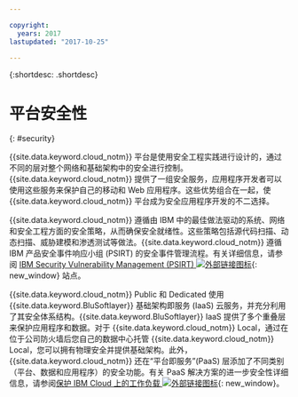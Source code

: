 ```yaml
---

copyright:
  years: 2017
lastupdated: "2017-10-25"

---
```


{:shortdesc: .shortdesc}

# 平台安全性
{: #security}

{{site.data.keyword.cloud_notm}} 平台是使用安全工程实践进行设计的，通过不同的层对整个网络和基础架构中的安全进行控制。{{site.data.keyword.cloud_notm}} 提供了一组安全服务，应用程序开发者可以使用这些服务来保护自己的移动和 Web 应用程序。这些优势组合在一起，使 {{site.data.keyword.cloud_notm}} 平台成为安全应用程序开发的不二选择。


{{site.data.keyword.cloud_notm}} 遵循由 IBM 中的最佳做法驱动的系统、网络和安全工程方面的安全策略，从而确保安全就绪性。这些策略包括源代码扫描、动态扫描、威胁建模和渗透测试等做法。{{site.data.keyword.cloud_notm}} 遵循 IBM 产品安全事件响应小组 (PSIRT) 的安全事件管理流程。有关详细信息，请参阅 [IBM Security Vulnerability Management (PSIRT) ![外部链接图标](../icons/launch-glyph.svg "外部链接图标")](http://www-03.ibm.com/security/secure-engineering/process.html){: new_window} 站点。

{{site.data.keyword.cloud_notm}} Public 和 Dedicated 使用 {{site.data.keyword.BluSoftlayer}} 基础架构即服务 (IaaS) 云服务，并充分利用了其安全体系结构。{{site.data.keyword.BluSoftlayer}} IaaS 提供了多个重叠层来保护应用程序和数据。对于 {{site.data.keyword.cloud_notm}} Local，通过在位于公司防火墙后您自己的数据中心托管 {{site.data.keyword.cloud_notm}} Local，您可以拥有物理安全并提供基础架构。此外，{{site.data.keyword.cloud_notm}} 还在“平台即服务”(PaaS) 层添加了不同类别（平台、数据和应用程序）的安全功能。有关 PaaS 解决方案的进一步安全性详细信息，请参阅[保护 IBM Cloud 上的工作负载 ![外部链接图标](../icons/launch-glyph.svg "外部链接图标")](https://developer.ibm.com/cloudarchitecture/docs/security/securing-workloads-ibm-cloud/){: new_window}。
